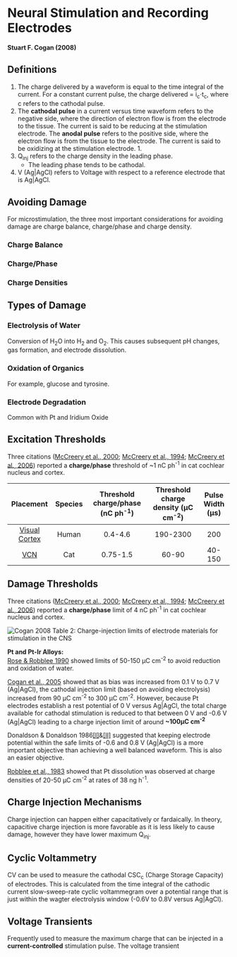 # Neural Stimulation and Recording Electrodes
**Stuart F. Cogan (2008)**

## Definitions
1. The charge delivered by a waveform is equal to the time integral of the current. For a constant current pulse, the charge delivered = i<sub>c</sub>&sdot;t<sub>c</sub>, where c refers to the cathodal pulse. 
2. The **cathodal pulse** in a current versus time waveform refers to the negative side, where the direction of electron flow is from the electrode to the tissue. The current is said to be reducing at the stimulation electrode. The **anodal pulse** refers to the positive side, where the electron flow is from the tissue to the electrode. The current is said to be oxidizing at the stimulation electrode. 
    1. 
3. Q<sub>inj</sub> refers to the charge density in the leading phase. 
    * The leading phase tends to be cathodal. 
4. V (Ag|AgCl) refers to Voltage with respect to a reference electrode that is Ag|AgCl. 

## Avoiding Damage
For microstimulation, the three most important considerations for avoiding damage are charge balance, charge/phase and charge density. 
### Charge Balance
### Charge/Phase
### Charge Densities

## Types of Damage
### Electrolysis of Water
Conversion of H<sub>2</sub>O into H<sub>2</sub> and O<sub>2</sub>. This causes subsequent pH changes, gas formation, and electrode dissolution. 
### Oxidation of Organics 
For example, glucose and tyrosine.
### Electrode Degradation 
Common with Pt and Iridium Oxide  

## Excitation Thresholds
Three citations ([McCreery et al., 2000](https://www.sciencedirect.com/science/article/pii/S0378595500001908); [McCreery et al., 1994](https://www.sciencedirect.com/science/article/pii/0378595594902585); [McCreery et al., 2006](https://ieeexplore.ieee.org/abstract/document/1608523)) reported a **charge/phase** threshold of ~1 nC ph<sup>-1</sup> in cat cochlear nucleus and cortex. 

Placement | Species | Threshold charge/phase (nC ph<sup>-1</sup>) | Threshold charge density (μC cm<sup>-2</sup>) | Pulse Width (μs)
:---: | :---: | :---: | :---: | :---:                  
[Visual Cortex](https://europepmc.org/abstract/med/7633780) | Human | 0.4-4.6 | 190-2300 | 200 |
[VCN](https://www.sciencedirect.com/science/article/pii/S0378595500001908) | Cat | 0.75-1.5 | 60-90 | 40-150 


## Damage Thresholds
Three citations ([McCreery et al., 2000](https://www.sciencedirect.com/science/article/pii/S0378595500001908); [McCreery et al., 1994](https://www.sciencedirect.com/science/article/pii/0378595594902585); [McCreery et al., 2006](https://ieeexplore.ieee.org/abstract/document/1608523)) reported a **charge/phase** limit of 4 nC ph<sup>-1</sup> in cat cochlear nucleus and cortex.

![Cogan 2008 Table 2: Charge-injection limits of electrode materials for stimulation in the CNS](https://github.com/AllenMuhanChen/Project-Stim/blob/master/Stage%203/Figures/Cogan_2008_Table2_real.png "Cogan 2008 Table 2: Charge-injection limits of electrode materials for stimulation in the CNS")

**Pt and Pt-Ir Alloys:**</br>
[Rose & Robblee 1990](https://ieeexplore.ieee.org/abstract/document/61038) showed limits of 50-150 μC cm<sup>-2</sup> to avoid reduction and oxidation of water.</br>

[Cogan et al., 2005](https://ieeexplore.ieee.org/abstract/document/1495706) showed that as bias was increased from 0.1 V to 0.7 V (Ag|AgCl), the cathodal injection limit (based on avoiding electrolysis) increased from 90 μC cm<sup>-2</sup> to 300 μC cm<sup>-2</sup>. However, because Pt electrodes establish a rest potential of 0 V versus Ag|AgCl, the total charge available for cathodal stimulation is reduced to that between 0 V and -0.6 V (Ag|AgCl) leading to a charge injection limit of around **~100μC cm<sup>-2</sup>** </br>

Donaldson & Donaldson 1986[[I]](https://link.springer.com/article/10.1007/BF02441604)&[[II]](https://link.springer.com/article/10.1007/BF02441605) suggested that keeping electrode potential within the safe limits of -0.6 and 0.8 V (Ag|AgCl) is a more important objective than achieving a well balanced waveform. This is also an easier objective. </br>

[Robblee et al., 1983](https://www.sciencedirect.com/science/article/pii/0165027083900626) showed that Pt dissolution was observed at charge densities of 20-50 μC cm<sup>-2</sup> at rates of 38 ng h<sup>-1</sup>. </br>


## Charge Injection Mechanisms
Charge injection can happen either capacitatively or fardaically. In theory, capacitive charge injection is more favorable as it is less likely to cause damage, however they have lower maximum Q<sub>inj</sub>.

## Cyclic Voltammetry
CV can be used to measure the cathodal CSC<sub>c</sub> (Charge Storage Capacity) of electrodes. This is calculated from the time integral of the cathodic current slow-sweep-rate cyclic voltammegram over a potential range that is just within the wagter electrolysis window (-0.6V to 0.8V versus Ag|AgCl). 

## Voltage Transients
Frequently used to measure the maximum charge that can be injected in a **current-controlled** stimulation pulse. 
The voltage transient 